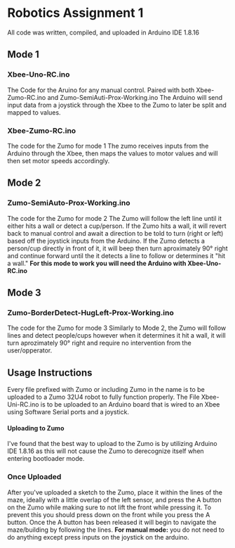 # Robotics Assignment 1
All code was written, compiled, and uploaded in Arduino IDE 1.8.16
## Mode 1
### Xbee-Uno-RC.ino
The Code for the Aruino for any manual control. 
Paired with both Xbee-Zumo-RC.ino and Zumo-SemiAuti-Prox-Working.ino
The Arduino will send input data from a joystick through the Xbee to the Zumo to later be split and mapped to values. 

### Xbee-Zumo-RC.ino
The code for the Zumo for mode 1
The zumo receives inputs from the Arduino through the Xbee, then maps the values to motor values and will then set motor speeds accordingly. 
## Mode 2
### Zumo-SemiAuto-Prox-Working.ino
The code for the Zumo for mode 2
The Zumo will follow the left line until it either hits a wall or detect a cup/person.
If the Zumo hits a wall, it will revert back to manual control and await a direction to be told to turn (right or left) based off the joystick inputs from the Arduino. 
If the Zumo detects a person/cup directly in front of it, it will beep then turn aproximately 90° right and continue forward until the it detects a line to follow or determines it "hit a wall."
**For this mode to work you will need the Arduino with Xbee-Uno-RC.ino**
## Mode 3
### Zumo-BorderDetect-HugLeft-Prox-Working.ino
The code for the Zumo for mode 3
Similarly to Mode 2, the Zumo will follow lines and detect people/cups however when it determines it hit a wall, it will turn aprozimately 90° right and require no intervention from the user/opperator. 

## Usage Instructions
Every file prefixed with Zumo or including Zumo in the name is to be uploaded to a Zumo 32U4 robot to fully function properly. The File Xbee-Uni-RC.ino is to be uploaded to an Arduino board that is wired to an Xbee using Software Serial ports and a joystick. 
#### Uploading to Zumo
I've found that the best way to upload to the Zumo is by utilizing Arduino IDE 1.8.16 as this will not cause the Zumo to derecognize itself when entering bootloader mode. 

### Once Uploaded
After you've uploaded a sketch to the Zumo, place it within the lines of the maze, ideally with a little overlap of the left sensor, and press the A button on the Zumo while making sure to not lift the front while pressing it. To prevent this you should press down on the front while you press the A button. Once the A button has been released it will begin to navigate the maze/building by following the lines. **For manual mode:** you do not need to do anything except press inputs on the joystick on the arduino.
